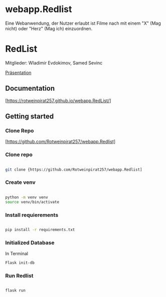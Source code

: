 # webapp.Redlist
Eine Webanwendung, der Nutzer erlaubt ist Filme nach mit einem "X" (Mag nicht) oder "Herz" (Mag ich)  einzuordnen.
# RedList

Mitglieder: Wladimir Evdokimov, Samed Sevinc


[Präsentation](webapp.Redlist/docs/RedList.pdf)



## Documentation 
[https://rotweinpirat257.github.io/webapp.RedList/]

## Getting started 


### Clone Repo
[https://github.com/Rotweinpirat257/webapp.Redlist]

### Clone repo

```bash

git clone {https://github.com/Rotweinpirat257/webapp.Redlist]
```
### Create venv

```bash

python -m venv venv 
source venv/bin/activate


```

### Install requierements

```bash

pip install -r requirements.txt


```

### Initialized Database 

In Terminal
```bash
Flask init-db

```


### Run Redlist

```bash

flask run

```
